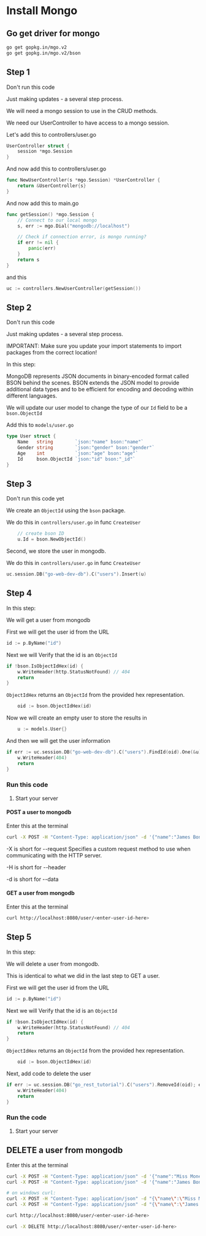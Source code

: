 # Install Mongo

## Go get driver for mongo

```bash
go get gopkg.in/mgo.v2
go get gopkg.in/mgo.v2/bson
```

## Step 1

Don't run this code

Just making updates - a several step process.

We will need a mongo session to use in the CRUD methods.

We need our UserController to have access to a mongo session.

Let's add this to controllers/user.go

```go
UserController struct {  
    session *mgo.Session
}
```

And now add this to controllers/user.go

```go
func NewUserController(s *mgo.Session) *UserController {  
    return &UserController{s}
}
```

And now add this to main.go

```go
func getSession() *mgo.Session {
    // Connect to our local mongo
    s, err := mgo.Dial("mongodb://localhost")

    // Check if connection error, is mongo running?
    if err != nil {
        panic(err)
    }
    return s
}
```

and this

```go
uc := controllers.NewUserController(getSession())  
```

## Step 2

Don't run this code

Just making updates - a several step process.

IMPORTANT:
Make sure you update your import statements to import packages from the correct location!

In this step:

MongoDB represents JSON documents in binary-encoded format called BSON behind the scenes. BSON extends the JSON model to provide additional data types and to be efficient for encoding and decoding within different languages.

We will update our user model to change the type of our `Id` field to be a `bson.ObjectId`

Add this to `models/user.go`

```go
type User struct {
    Name   string        `json:"name" bson:"name"`
    Gender string        `json:"gender" bson:"gender"`
    Age    int           `json:"age" bson:"age"`
    Id     bson.ObjectId `json:"id" bson:"_id"`
}
```

## Step 3

Don't run this code yet

We create an `ObjectId` using the `bson` package.

We do this in `controllers/user.go` in func `CreateUser`

```go
    // create bson ID
    u.Id = bson.NewObjectId()
```

Second, we store the user in mongodb.

We do this in `controllers/user.go` in func `CreateUser`

```go
uc.session.DB("go-web-dev-db").C("users").Insert(u)
```

## Step 4

In this step:

We will get a user from mongodb

First we will get the user id from the URL

```go
id := p.ByName("id")
```

Next we will Verify that the id is an `ObjectId`

```go
if !bson.IsObjectIdHex(id) {
    w.WriteHeader(http.StatusNotFound) // 404
    return
}
```

`ObjectIdHex` returns an `ObjectId` from the provided hex representation.

```go
    oid := bson.ObjectIdHex(id)
```

Now we will create an empty user to store the results in

```go
    u := models.User{}
```

And then we will get the user information

```go
if err := uc.session.DB("go-web-dev-db").C("users").FindId(oid).One(&u); err != nil {
    w.WriteHeader(404)
    return
}
```

### Run this code

1. Start your server

#### POST a user to mongodb

Enter this at the terminal

```bash
curl -X POST -H "Content-Type: application/json" -d '{"name":"James Bond","gender":"male","age":32}' http://localhost:8080/user
```

-X is short for --request
Specifies a custom request method to use when communicating with the HTTP server.

-H is short for --header

-d is short for --data

#### GET a user from mongodb

Enter this at the terminal

```bash
curl http://localhost:8080/user/<enter-user-id-here>
```

## Step 5

In this step:

We will delete a user from mongodb.

This is identical to what we did in the last step to GET a user.

First we will get the user id from the URL

```go
id := p.ByName("id")
```

Next we will Verify that the id is an `ObjectId`

```go
if !bson.IsObjectIdHex(id) {
    w.WriteHeader(http.StatusNotFound) // 404
    return
}
```

`ObjectIdHex` returns an `ObjectId` from the provided hex representation.

```go
    oid := bson.ObjectIdHex(id)
```

Next, add code to delete the user

```go
if err := uc.session.DB("go_rest_tutorial").C("users").RemoveId(oid); err != nil {
    w.WriteHeader(404)
    return
}
```

### Run the code

1. Start your server

## DELETE a user from mongodb

Enter this at the terminal

```bash
curl -X POST -H "Content-Type: application/json" -d '{"name":"Miss Moneypenny","gender":"female","age":27}' http://localhost:8080/user
curl -X POST -H "Content-Type: application/json" -d '{"name":"James Bond","gender":"male","age":32}' http://localhost:8080/user

# on windows curl:
curl -X POST -H "Content-Type: application/json" -d "{\"name\":\"Miss Moneypenny\",\"gender\":\"female\",\"age\":27}" http://localhost:8080/user
curl -X POST -H "Content-Type: application/json" -d "{\"name\":\"James Bond\",\"gender\":\"male\",\"age\":32}" http://localhost:8080/user
```

```bash
curl http://localhost:8080/user/<enter-user-id-here>
```

```bash
curl -X DELETE http://localhost:8080/user/<enter-user-id-here>
```
